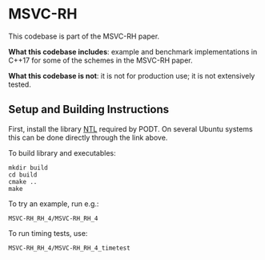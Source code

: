 # MSVC-RH

This codebase is part of the MSVC-RH paper.

**What this codebase includes**: example and benchmark implementations in C++17 for some of the schemes in the MSVC-RH paper.

**What this codebase is not**: it is not for production use; it is not extensively tested.

## Setup and Building Instructions

First, install the library [NTL](https://libntl.org/doc/tour-unix.html) required by PODT. On several Ubuntu systems this can be done directly through the link above.

To build library and executables:
```shell
mkdir build
cd build
cmake ..
make
```

To try an example, run e.g.:
```shell
MSVC-RH_RH_4/MSVC-RH_RH_4 
```

To run timing tests, use:
```shell
MSVC-RH_RH_4/MSVC-RH_RH_4_timetest
```